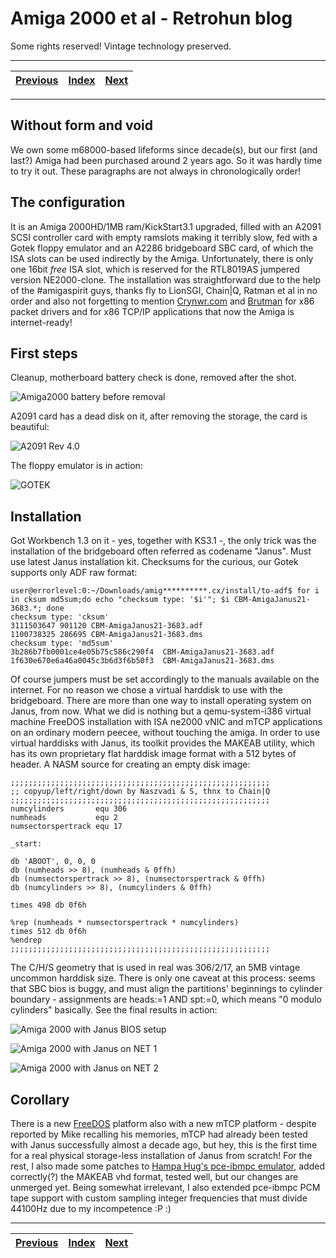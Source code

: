 # Amiga 2000 et al - Retrohun blog

Some rights reserved! Vintage technology preserved.

---

[Previous](../xenix286ondemand) | [Index](../../../../) | [Next](../pcem14vsqnxdemo)
--- | --- | ---

---

## Without form and void
We own some m68000-based lifeforms since decade(s), but our first (and last?)
Amiga had been purchased around 2 years ago. So it was hardly time to try it out.
These paragraphs are not always in chronologically order! 

## The configuration
It is an Amiga 2000HD/1MB ram/KickStart3.1 upgraded, filled with an A2091 SCSI controller card with empty ramslots making it terribly slow, fed with a Gotek floppy emulator and an A2286 bridgeboard SBC card, of which the ISA slots can be used indirectly by the Amiga. Unfortunately, there is only one 16bit *free* ISA slot, which is reserved for the RTL8019AS jumpered version NE2000-clone.
The installation was straightforward due to the help of the #amigaspirit guys, thanks fly to LionSGI, Chain|Q, Ratman et al in no order and also not forgetting to mention [Crynwr.com](http://www.crynwr.com/drivers/) and [Brutman](http://www.brutman.com/mTCP/) for x86 packet drivers and for x86 TCP/IP applications that now the Amiga is internet-ready!

## First steps
Cleanup, motherboard battery check is done, removed after the shot.

![Amiga2000 battery before removal](a2khdbattery.jpg)

A2091 card has a dead disk on it, after removing the storage, the card is beautiful:

![A2091 Rev 4.0](a2091.jpg)

The floppy emulator is in action:

![GOTEK](gotekina2k.jpg)

## Installation
Got Workbench 1.3 on it - yes, together with KS3.1 -, the only trick was the installation of the bridgeboard often referred as codename "Janus". Must use latest Janus installation kit. Checksums for the curious, our Gotek supports only ADF raw format:

```
user@errorlevel:0:~/Downloads/amig**********.cx/install/to-adf$ for i in cksum md5sum;do echo "checksum type: '$i'"; $i CBM-AmigaJanus21-3683.*; done
checksum type: 'cksum'
3111503647 901120 CBM-AmigaJanus21-3683.adf
1100738325 286695 CBM-AmigaJanus21-3683.dms
checksum type: 'md5sum'
3b286b7fb0001ce4e05b75c586c290f4  CBM-AmigaJanus21-3683.adf
1f630e670e6a46a0045c3b6d3f6b50f3  CBM-AmigaJanus21-3683.dms
```

Of course jumpers must be set accordingly to the manuals available on the internet. For no reason we chose a virtual harddisk to use with the bridgeboard. There are more than one way to install operating system on Janus, from now. What we did is nothing but a qemu-system-i386 virtual machine FreeDOS installation with ISA ne2000 vNIC and mTCP applications on an ordinary modern peecee, without touching the amiga. In order to use virtual harddisks with Janus, its toolkit provides the MAKEAB utility, which has its own proprietary flat harddisk image format with a 512 bytes of header. A NASM source for creating an empty disk image:

```
;;;;;;;;;;;;;;;;;;;;;;;;;;;;;;;;;;;;;;;;;;;;;;;;;;;;;;;;;;
;; copyup/left/right/down by Naszvadi & S, thnx to Chain|Q
;;;;;;;;;;;;;;;;;;;;;;;;;;;;;;;;;;;;;;;;;;;;;;;;;;;;;;;;;;
numcylinders       equ 306
numheads           equ 2
numsectorspertrack equ 17

_start:

db 'ABOOT', 0, 0, 0
db (numheads >> 8), (numheads & 0ffh)
db (numsectorspertrack >> 8), (numsectorspertrack & 0ffh)
db (numcylinders >> 8), (numcylinders & 0ffh)

times 498 db 0f6h

%rep (numheads * numsectorspertrack * numcylinders)
times 512 db 0f6h
%endrep
;;;;;;;;;;;;;;;;;;;;;;;;;;;;;;;;;;;;;;;;;;;;;;;;;;;;;;;;;;
```

The C/H/S geometry that is used in real was 306/2/17, an 5MB vintage uncommon harddisk size. There is only one caveat at this process: seems that SBC bios is buggy, and must align the partitions' beginnings to cylinder boundary - assignments are heads:=1 AND spt:=0, which means "0 modulo cylinders" basically. See the final results in action:

![Amiga 2000 with Janus BIOS setup](janusbios.jpg)

![Amiga 2000 with Janus on NET 1](a2kjanusirc.jpg)

![Amiga 2000 with Janus on NET 2](retrohunbanner.jpg)

## Corollary
There is a new [FreeDOS](http://www.freedos.org/) platform also with a new mTCP platform - despite reported by Mike recalling his memories, mTCP had already been tested with Janus successfully almost a decade ago, but hey, this is the first time for a real physical storage-less installation of Janus from scratch!
For the rest, I also made some patches to [Hampa Hug's pce-ibmpc emulator](http://hampa.ch/pce), added correctly(?) the MAKEAB vhd format, tested well, but our changes are unmerged yet. Being somewhat irrelevant, I also extended pce-ibmpc PCM tape support with custom sampling integer frequencies that must divide 44100Hz due to my incompetence :P :) 

---

[Previous](../xenix286ondemand) | [Index](../../../../) | [Next](../pcem14vsqnxdemo)
--- | --- | ---
